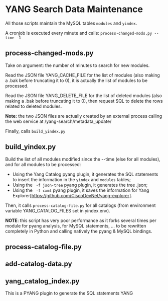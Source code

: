 # YANG Search Data Maintenance

All those scripts maintain the MySQL tables `modules` and `yindex`.

A cronjob is executed every minute and calls: `process-changed-mods.py --time -1`

## process-changed-mods.py

Take on argument: the number of minutes to search for new modules.

Read the JSON file YANG_CACHE_FILE for the list of modules (also making a .bak before truncating it to 0), it is actually the list of modules to be processed.

Read the JSON file YANG_DELETE_FILE for the list of deleted modules (also making a .bak before truncating it to 0), then request SQL to delete the rows related to deleted modules.

**Note:** the two JSON files are actually created by an external process calling the web service at /yang-search/metadata_update/

Finally, calls `build_yindex.py` 


## build_yindex.py

Build the list of all modules modified since the --time (else for all modules), and for all modules to be processed:
* Using the Yang Catalog pyang plugin, it generates the SQL statements to insert the information in the `yindex` and `modules` tables;
* Using the ` -f json-tree` pyang plugin, it generates the tree .json;
* Using the ` -f cxml` pyang plugin, it saves the information for Yang Explorer[https://github.com/CiscoDevNet/yang-explorer].

Then, it calls `process-catalog-file.py` for all catalogs (from environment variable YANG_CATALOG_FILES set in yindex.env).

**NOTE**: this script has very poor performance as it forks several times per module for pyang analysis, for MySQL statements, ... to be rewritten completely in Python and calling natively the pyang & MySQL bindings.

## process-catalog-file.py

## add-catalog-data.py

## yang_catalog_index.py

This is a PYANG plugin to generate the SQL statements YANG

